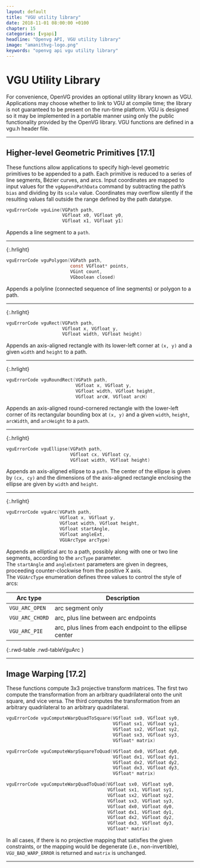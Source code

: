 ```yaml
---
layout: default
title: "VGU utility library"
date: 2018-11-01 08:00:00 +0100
chapter: 15
categories: [vgapi]
headline: "Openvg API, VGU utility library"
image: "amanithvg-logo.png"
keywords: "openvg api vgu utility library"
---
```


# VGU Utility Library

For convenience, OpenVG provides an optional utility library known as VGU. Applications may choose whether to link to VGU at compile time; the library is not guaranteed to be present on the run-time platform. VGU is designed so it may be implemented in a portable manner using only the public functionality provided by the OpenVG library. VGU functions are defined in a vgu.h header file.

---

## Higher-level Geometric Primitives [17.1]

These functions allow applications to specify high-level geometric primitives to be appended to a path. Each primitive is reduced to a series of line segments, Bézier curves, and arcs. Input coordinates are mapped to input values for the `vgAppendPathData` command by subtracting the path’s `bias` and dividing by its `scale` value. Coordinates may overflow silently if the resulting values fall outside the range defined by the path datatype.

```c
vguErrorCode vguLine(VGPath path,
                     VGfloat x0, VGfloat y0,
                     VGfloat x1, VGfloat y1)
```
Appends a line segment to a `path`.

---
{:.hrlight}

```c
vguErrorCode vguPolygon(VGPath path,
                        const VGfloat* points,
                        VGint count,
                        VGboolean closed)
```
Appends a polyline (connected sequence of line segments) or polygon to a path.

---
{:.hrlight}

```c
vguErrorCode vguRect(VGPath path,
                     VGfloat x, VGfloat y,
                     VGfloat width, VGfloat height)
```
Appends an axis-aligned rectangle with its lower-left corner at `(x, y)` and a given `width` and `height` to a path.

---
{:.hrlight}

```c
vguErrorCode vguRoundRect(VGPath path,
                          VGfloat x, VGfloat y,
                          VGfloat width, VGfloat height,
                          VGfloat arcW, VGfloat arcH)
```
Appends an axis-aligned round-cornered rectangle with the lower-left corner of its rectangular bounding box at `(x, y)` and a given `width`, `height`, `arcWidth`, and `arcHeight` to a `path`.

---
{:.hrlight}

```c
vguErrorCode vguEllipse(VGPath path,
                        VGfloat cx, VGfloat cy, 
                        VGfloat width, VGfloat height)
```
Appends an axis-aligned ellipse to a `path`. The center of the ellipse is given by `(cx, cy)` and the dimensions of the axis-aligned rectangle enclosing the ellipse are given by `width` and `height`.

---
{:.hrlight}

```c
vguErrorCode vguArc(VGPath path,
                    VGfloat x, VGfloat y,
                    VGfloat width, VGfloat height,
                    VGfloat startAngle,
                    VGfloat angleExt,
                    VGUArcType arcType)
```
Appends an elliptical arc to a path, possibly along with one or two line segments, according to the `arcType` parameter.  
The `startAngle` and `angleExtent` parameters are given in degrees, proceeding counter-clockwise from the positive X axis.  
The `VGUArcType` enumeration defines three values to control the style of arcs:

| Arc type | Description |
| -------- | ----------- |
| `VGU_ARC_OPEN` | arc segment only |
| `VGU_ARC_CHORD` | arc, plus line between arc endpoints |
| `VGU_ARC_PIE` | arc, plus lines from each endpoint to the ellipse center |
{:.rwd-table .rwd-tableVguArc }

---

## Image Warping [17.2]

These functions compute 3x3 projective transform matrices. The first two compute the transformation from an arbitrary
quadrilateral onto the unit square, and vice versa. The third computes the transformation from an arbitrary quadrilateral
to an arbitrary quadrilateral.

```c
vguErrorCode vguComputeWarpQuadToSquare(VGfloat sx0, VGfloat sy0,
                                        VGfloat sx1, VGfloat sy1,
                                        VGfloat sx2, VGfloat sy2,
                                        VGfloat sx3, VGfloat sy3,
                                        VGfloat* matrix)
```

```c
vguErrorCode vguComputeWarpSquareToQuad(VGfloat dx0, VGfloat dy0,
                                        VGfloat dx1, VGfloat dy1,
                                        VGfloat dx2, VGfloat dy2,
                                        VGfloat dx3, VGfloat dy3,
                                        VGfloat* matrix)
```

```c
vguErrorCode vguComputeWarpQuadToQuad(VGfloat sx0, VGfloat sy0,
                                      VGfloat sx1, VGfloat sy1,
                                      VGfloat sx2, VGfloat sy2,
                                      VGfloat sx3, VGfloat sy3,
                                      VGfloat dx0, VGfloat dy0,
                                      VGfloat dx1, VGfloat dy1,
                                      VGfloat dx2, VGfloat dy2,
                                      VGfloat dx3, VGfloat dy3,
                                      VGfloat* matrix)
```

In all cases, if there is no projective mapping that satisfies the given constraints, or the mapping would be degenerate (i.e., non-invertible), `VGU_BAD_WARP_ERROR` is returned and `matrix` is unchanged.

---
